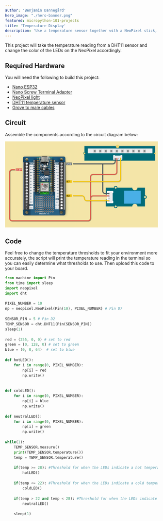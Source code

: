 ```yaml
---
author: 'Benjamin Dannegård'
hero_image: "./hero-banner.png"
featured: micropython-101-projects
title: 'Temperature Display'
description: 'Use a temperature sensor together with a NeoPixel stick, giving you visual feedback on the current temperature.'
---
```


This project will take the temperature reading from a DHT11 sensor and change the color of the LEDs on the NeoPixel accordingly.

## Required Hardware

You will need the following to build this project:

- [Nano ESP32](https://store.arduino.cc/products/nano-esp32)
- [Nano Screw Terminal Adapter](https://store.arduino.cc/products/nano-screw-terminal)
- [NeoPixel light](https://www.seeedstudio.com/Grove-RGB-LED-Stick-10-WS2813-Mini.html)
- [DHT11 temperature sensor](https://www.seeedstudio.com/Grove-Temperature-Humidity-Sensor-DHT11.html)
- [Grove to male cables](https://store.arduino.cc/products/grove-4-pin-male-to-grove-4-pin-cable-5-pcs)

## Circuit

Assemble the components according to the circuit diagram below:

![Circuit for the temperature display](assets/temperature-light.png)

## Code

Feel free to change the temperature thresholds to fit your environment more accurately, the script will print the temperature reading in the terminal so you can easily determine what thresholds to use. Then upload this code to your board.

```python
from machine import Pin
from time import sleep
import neopixel
import dht

PIXEL_NUMBER = 10
np = neopixel.NeoPixel(Pin(10), PIXEL_NUMBER) # Pin D7

SENSOR_PIN = 5 # Pin D2
TEMP_SENSOR = dht.DHT11(Pin(SENSOR_PIN))
sleep(1)

red = (255, 0, 0) # set to red
green = (0, 128, 0) # set to green
blue = (0, 0, 64)  # set to blue

def hotLED():
    for i in range(0, PIXEL_NUMBER):
        np[i] = red
        np.write()

        
def coldLED():
    for i in range(0, PIXEL_NUMBER):
        np[i] = blue
        np.write()
        
def neutralLED():
    for i in range(0, PIXEL_NUMBER):
        np[i] = green
        np.write()

while(1):
    TEMP_SENSOR.measure()
    print(TEMP_SENSOR.temperature())
    temp = TEMP_SENSOR.temperature()

    if(temp >= 28): #Threshold for when the LEDs indicate a hot temperature
        hotLED()
        
    if(temp <= 22): #Threshold for when the LEDs indicate a cold temperature
        coldLED()
        
    if(temp > 22 and temp < 28): #Threshold for when the LEDs indicate a neutral temperature
        neutralLED()

    sleep(1)
```